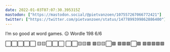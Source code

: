```yaml
---
date: 2022-01-03T07:07:30.395315Z
mastodon: ["https://mastodon.social/@pietvanzoen/107557267066772421"]
twitter: ["https://twitter.com/pietvanzoen/status/1477899399862886400"]
---
```

I’m so good at word games. 😑 Wordle 198 6/6

⬜⬜⬜⬜⬜
🟨🟨⬜⬜⬜
⬜⬜🟨🟨🟩
🟩🟨🟨⬜🟩
🟩🟩🟩⬜🟩
🟩🟩🟩🟩🟩

